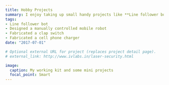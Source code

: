 ```yaml
---
title: Hobby Projects
summary: I enjoy taking up small handy projects like **Line follower bot**, **Designed a manually controlled mobile robot**, **Fabricated a clap switch**, **Fabricated a cell phone charger**.
tags:
- Line follower bot
- Designed a manually controlled mobile robot
- Fabricated a clap switch
- Fabricated a cell phone charger
date: "2017-07-01"

# Optional external URL for project (replaces project detail page).
# external_link: http://www.ivlabs.in/laser-security.html

image:
  caption: My working kit and some mini projects
  focal_point: Smart
---
```

